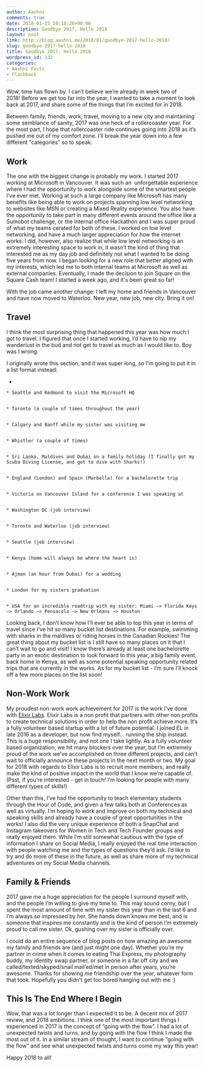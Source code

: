 ```yaml
---
author: Aashni
comments: true
date: 2018-01-15 10:10:26+00:00
description: Goodbye 2017, Hello 2018
layout: post
link: http://blog.aashni.me/2018/01/goodbye-2017-hello-2018/
slug: goodbye-2017-hello-2018
title: Goodbye 2017, Hello 2018
wordpress_id: 332
categories:
- Aashni Facts
- Flashback
---
```


Wow, time has flown by. I can’t believe we’re already in week two of 2018! Before we get too far into the year, I wanted to take a moment to look back at 2017, and share some of the things that I’m excited for in 2018.




Between family, friends, work, travel, moving to a new city and maintaining some semblance of sanity, 2017 was one heck of a rollercoaster year. For the most part, I hope that rollercoaster ride continues going into 2018 as it’s pushed me out of my comfort zone. I’ll break the year down into a few different “categories” so to speak.





## **Work**




The one with the biggest change is probably my work. I started 2017 working at Microsoft in Vancouver. It was such an  unforgettable experience where I had the opportunity to work alongside some of the smartest people I’ve ever met. Working at such a large company like Microsoft has many benefits like being able to work on projects spanning low level networking to websites like MSN or creating a Mixed Reality experience. You also have the opportunity to take part in many different events around the office like a Sumobot challenge, or the internal office Hackathon and I was super proud of what my teams cerated for both of these. I worked on low level networking, and have a much larger appreciation for how the internet works. I did, however, also realize that while low level networking is an extremely interesting space to work in, it wasn’t the kind of thing that interested me as my day job and definitely not what I wanted to be doing five years from now. I began looking for a new role that better aligned with my interests, which led me to both internal teams at Microsoft as well as external companies. Eventually, I made the decision to join Square on the Square Cash team! I started a week ago, and it's been great so far!




With the job came another change: I left my home and friends in Vancouver and have now moved to Waterloo. New year, new job, new city. Bring it on!





## **Travel**




I think the most surprising thing that happened this year was how much I got to travel. I figured that once I started working, I’d have to nip my wanderlust in the bud and not get to travel as much as I would like to. Boy was I wrong.




I originally wrote this section, and it was super long, so I'm going to put it in a list format instead:






 	
  * 

 	
    * Seattle and Redmond to visit the Microsoft HQ

 	
    * Toronto (a couple of times throughout the year)

 	
    * Calgary and Banff while my sister was visiting me

 	
    * Whistler (a couple of times)

 	
    * Sri Lanka, Maldives and Dubai on a family holiday (I finally got my Scuba Diving License, and got to dive with Sharks!)

 	
    * England (London) and Spain (Marbella) for a bachelorette trip

 	
    * Victoria on Vancouver Island for a conference I was speaking at

 	
    * Washington DC (job interview)

 	
    * Toronto and Waterloo (job interview)

 	
    * Seattle (job interview)

 	
    * Kenya (home will always be where the heart is)

 	
    * Ajman (an hour from Dubai) for a wedding

 	
    * London for my sisters graduation

 	
    * USA for an incredible roadtrip with my sister: Miami —> Florida Keys —> Orlando —> Pensacola —> New Orleans —> Houston







Looking back, I don’t know how I’ll ever be able to top this year in terms of travel since I’ve hit so many bucket list destinations. For example, swimming with sharks in the maldives or riding horses in the Canadian Rockies! The great thing about my bucket list is I still have so many places on it that I can’t wait to go and visit! I know there’s already at least one bachelorette party in an exotic destination to look forward to this year, a big family event back home in Kenya, as well as some potential speaking opportunity related trips that are currently in the works. As for my bucket list - I’m sure I’ll knock off a few more places on the list soon!





## Non-Work Work




My proudest non-work work achievement for 2017 is the work I’ve done with [Elixir Labs](https://elixirlabs.org). Elixir Labs is a non profit that partners with other non profits to create technical solutions in order to help the non profit achieve more. It’s a fully volunteer based startup with a lot of future potential. I joined EL in late 2016 as a developer, but now find myself… running the ship instead. This is a huge responsibility, and not one I take lightly. As a fully volunteer based organization, we hit many blockers over the year, but I’m extremely proud of the work we’ve accomplished on three different projects, and can’t wait to officially announce these projects in the next month or two. My goal for 2018 with regards to Elixir Labs is to recruit more members, and really make the kind of positive impact in the world that I know we’re capable of. (Psst, if you’re interested - get in touch! I’m looking for people with many different types of skills!)




Other than this, I’ve had the opportunity to teach elementary students through the Hour of Code, and given a few talks both at Conferences as well as virtually. I’m hoping to work and improve on both my technical and speaking skills and already have a couple of great opportunities in the works! I also did the very unique experience of both a SnapChat and Instagram takeovers for Women in Tech and Tech Founder groups and really enjoyed them. While I’m still somewhat cautious with the type of information I share on Social Media, I really enjoyed the real time interaction with people watching me and the types of questions they’d ask. I’d like to try and do more of these in the future, as well as share more of my technical adventures on my Social Media channels.





## Family & Friends




2017 gave me a huge appreciation for the people I surround myself with, and the people I’m willing to give my time to. This may sound corny, but I spent the most amount of time with my sister this year than in the last 6 and I’m always so impressed by her. She hands down knows me best, and is someone that inspires me constantly and is the kind of person I’m extremely proud to call me sister. Ok, gushing over my sister is officially over.




I could do an entire sequence of blog posts on how amazing an awesome my family and friends are (and just might one day). Whether you’re my partner in crime when it comes to eating Thai Express, my photography buddy, my identity swap partner, or someone in a far off city and we called/texted/skyped/snail mail’ed/met in person after years, you’re awesome. Thanks for showing me friendship over the year, whatever form that took. Hopefully you didn't get too bored hanging out with me :)





## This Is The End Where I Begin




Wow, that was a lot longer than I expected it to be. A decent mix of 2017 review, and 2018 ambitions. I think one of the most important things I experienced in 2017 is the concept of “going with the flow”. I had a lot of unexpected twists and turns, and by going with the flow I think I made the most out of it. In a similar stream of thought, I want to continue “going with the flow” and see what unexpected twists and turns come my way this year!




Happy 2018 to all!
